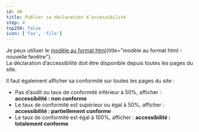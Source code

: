 ```yaml
---
id: 4A
title: Publier sa déclaration d’accessibilité
step: 4
top250: false
icon: ['fas', 'file']
---
```


Je peux utiliser le [modèle au format html](https://design.numerique.gouv.fr/outils/exemple-declaration-accessibilite/){title="modèle au format html - nouvelle fenêtre"}.  
La déclaration d’accessibilité doit être disponible depuis toutes les pages du site.

Il faut également afficher sa conformité sur toutes les pages du site :
* Pas d’audit ou taux de conformité inférieur à 50%, afficher : **accessibilité : non conforme**
* Le taux de conformité est supérieur ou égal à 50%, afficher : **accessibilité : partiellement conforme**
* Le taux de conformité est égal à 100%, afficher : **accessibilité : totalement conforme**